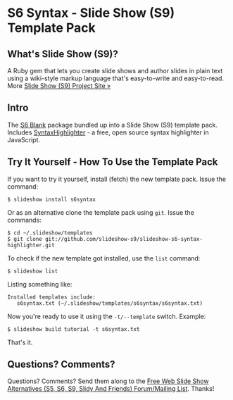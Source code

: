 # S6 Syntax - Slide Show (S9) Template Pack

## What's Slide Show (S9)?

A Ruby gem that lets you create slide shows and author slides in plain text
using a wiki-style markup language that's easy-to-write and easy-to-read.
More [Slide Show (S9) Project Site »](http://slideshow-s9.github.io)

## Intro

The [S6 Blank](http://github.com/geraldb/s6) package bundled up into 
a Slide Show (S9) template pack. Includes [SyntaxHighlighter](http://alexgorbatchev.com/SyntaxHighlighter) - a free, open source
syntax highlighter in JavaScript.
 
## Try It Yourself - How To Use the Template Pack

If you want to try it yourself, install (fetch) the new template pack. Issue the command:

    $ slideshow install s6syntax

Or as an alternative clone the template pack using `git`. Issue the commands:

    $ cd ~/.slideshow/templates
    $ git clone git://github.com/slideshow-s9/slideshow-s6-syntax-highlighter.git

To check if the new template got installed, use the `list` command:

    $ slideshow list

Listing something like:

    Installed templates include:
       s6syntax.txt (~/.slideshow/templates/s6syntax/s6syntax.txt)

Now you're ready to use it using the `-t/--template` switch. Example:

    $ slideshow build tutorial -t s6syntax.txt

That's it.


## Questions? Comments?

Questions? Comments?
Send them along to the [Free Web Slide Show Alternatives (S5, S6, S9, Slidy And Friends) Forum/Mailing List](http://groups.google.com/group/webslideshow).
Thanks!
